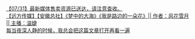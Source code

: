   
[【07/31】最新媒体售卖资源已送达，请注意查收。](http://www.dianyue.me/archives/090/z5mnjab08i0ju6nb/)  
[【远方传媒】【安徽总社】《梦中的大海》《我是路边的一朵花》|| 作者：风花雪月 || 主播：温婕](http://www.dianyue.me/archives/736/k2zdoj9romzhut3v/)  
[每当夜深人静的时候，我总会把这篇文章打开再看一遍](http://www.dianyue.me/archives/504/kwusanplz3g8hbd8/)